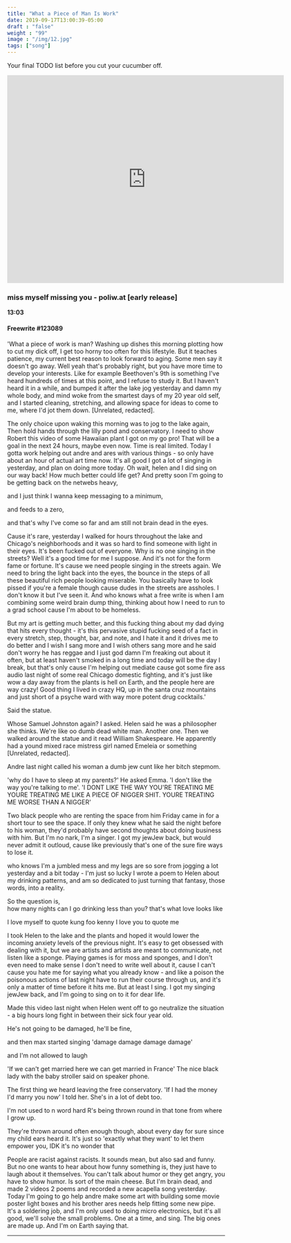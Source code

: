 ```yaml
---
title: "What a Piece of Man Is Work"
date: 2019-09-17T13:00:39-05:00
draft : "false"
weight : "99"
image : "/img/12.jpg"
tags: ["song"]
---
```


Your final TODO list before you cut your cucumber off. 

<!--more-->

<iframe src="https://archive.org/embed/therapycouchetudes" width="640" height="480" frameborder="0" webkitallowfullscreen="true" mozallowfullscreen="true" allowfullscreen></iframe>

### miss myself missing you - poliw.at [early release]

**13:03**

#### Freewrite #123089

'What a piece of work is man? Washing up dishes this morning plotting how to cut my dick off, I get too horny too often for this lifestyle. But it teaches patience, my current best reason to look forward to aging. Some men say it doesn't go away. Well yeah that's probably right, but you have more time to develop your interests. Like for example Beethoven's 9th is something I've heard hundreds of times at this point, and I refuse to study it. But I haven't heard it in a while, and bumped it after the lake jog yesterday and damn my whole body, and mind woke from the smartest days of my 20 year old self, and I started cleaning, stretching, and allowing space for ideas to come to me, where I'd jot them down. [Unrelated, redacted].

The only choice upon waking this morning was to jog to the lake again,
Then hold hands through the lilly pond and conservatory. I need to show Robert this video of some Hawaiian plant I got on my go pro! That will be a goal in the next 24 hours, maybe even now. Time is real limited. Today I gotta work helping out andre and ares with various things - so only have about an hour of actual art time now. It's all good I got a lot of singing in yesterday, and plan on doing more today. Oh wait, helen and I did sing on our way back! How much better could life get? And pretty soon I'm going to be getting back on the netwebs heavy,

and I just think I wanna keep messaging to a minimum,

and feeds to a zero,

and that's why I've come so far and am still not brain dead in the eyes.

Cause it's rare, yesterday I walked for hours throughout the lake and Chicago's neighborhoods and it was so hard to find someone with light in their eyes. It's been fucked out of everyone. Why is no one singing in the streets? Well it's a good time for me I suppose. And it's not for the form fame or fortune. It's cause we need people singing in the streets again. We need to bring the light back into the eyes, the bounce in the steps of all these beautiful rich people looking miserable. You basically have to look pissed if you're a female though cause dudes in the streets are assholes. I don't know it but I've seen it. And who knows what a free write is when I am combining some weird brain dump thing, thinking about how I need to run to a grad school cause I'm about to be homeless.

But my art is getting much better, and this fucking thing about my dad dying that hits every thought - it's this pervasive stupid fucking seed of a fact in every stretch, step, thought, bar, and note, and I hate it and it drives me to do better and I wish I sang more and I wish others sang more and he said don't worry he has reggae and I just god damn I'm freaking out about it often, but at least haven't smoked in a long time and today will be the day I break, but that's only cause I'm helping out mediate cause got some fire ass audio last night of some real Chicago domestic fighting, and it's just like wow a day away from the plants is hell on Earth, and the people here are way crazy! Good thing I lived in crazy HQ, up in the santa cruz mountains and just short of a psyche ward with way more potent drug cocktails.'

Said the statue.

Whose Samuel Johnston again? I asked. Helen said he was a philosopher she thinks.
We're like oo dumb dead white man. Another one. Then we walked around the statue and it read William Shakespeare. He apparently had a yound mixed race mistress girl named Emeleia or something [Unrelated, redacted].

Andre last night called his woman a dumb jew cunt like her bitch stepmom.

'why do I have to sleep at my parents?' He asked Emma. 'I don't like the way you're talking to me'. 'I DONT LIKE THE WAY YOU'RE TREATING ME
YOURE TREATING ME LIKE A PIECE OF NIGGER SHIT.
YOURE TREATING ME WORSE THAN A NIGGER'

Two black people who are renting the space from him Friday came in for a short tour to see the space. If only they knew what he said the night before to his woman, they'd probably have second thoughts about doing business with him. But I'm no nark, I'm a singer. I got my jewJew back, but would never admit it outloud, cause like previously that's one of the sure fire ways to lose it.

who knows I'm a jumbled mess and my legs are so sore from jogging a lot yesterday and a bit today - I'm just so lucky I wrote a poem to Helen about my drinking patterns, and am so dedicated to just turning that fantasy, those words, into a reality.

So the question is,  
how many nights can I go drinking less than you?
that's what love looks like

I love myself to quote kung foo kenny
I love you to quote me

I took Helen to the lake and the plants and hoped it would lower the incoming anxiety levels of the previous night. It's easy to get obsessed with dealing with it, but we are artists and artists are meant to communicate, not listen like a sponge. Playing games is for moss and sponges, and I don't even need to make sense I don't need to write well about it, cause I can't cause you hate me for saying what you already know - and like a poison the poisonous actions of last night have to run their course through us, and it's only a matter of time before it hits me. But at least I sing. I got my singing jewJew back, and I'm going to sing on to it for dear life.

Made this video last night when Helen went off to go neutralize the situation - a big hours long fight in between their sick four year old.

He's not going to be damaged, he'll be fine,

and then max started singing 'damage damage damage damage'

and I'm not allowed to laugh
<!--
cause no one wants to hear cali chill nuances of what they already know.
 -->

<!--
For example, you can laugh away your trauma, and it sounds dumb and wrong to say and it's not the right time but damn that's what I've been trained to do and so do it I must. So So if our time is limited, then all the better said the pecismist, cause it sure puts a fire under your ass. And that's how I'm going to get out of this jungle, and make my own.    -->

'If we can't get married here we can get married in France' The nice black lady with the baby stroller said on speaker phone.

The first thing we heard leaving the free conservatory. 'If I had the money I'd marry you now' I told her. She's in a lot of debt too.

I'm not used to n word hard R's being thrown round in that tone from where I grow up.

They're thrown around often enough though, about every day for sure since my child ears heard it. It's just so 'exactly what they want' to let them empower you, IDK it's no wonder that

People are racist against racists. It sounds mean, but also sad and funny. But no one wants to hear about how funny something is, they just have to laugh about it themselves. You can't talk about humor or they get angry, you have to show humor. Is sort of the main cheese. But I'm brain dead, and made 2 videos 2 poems and recorded a new acapella song yesterday. Today I'm going to go help andre make some art with building some movie poster light boxes and his brother ares needs help fitting some new pipe. It's a soldering job, and I'm only used to doing micro electronics, but it's all good, we'll solve the small problems. One at a time, and sing. The big ones are made up. And I'm on Earth saying that.

___
